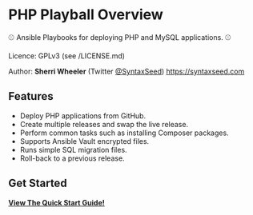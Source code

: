 # PHP Playball Overview

⚾ Ansible Playbooks for deploying PHP and MySQL applications. ⚾

Licence: GPLv3 (see /LICENSE.md)

Author: **Sherri Wheeler** (Twitter [@SyntaxSeed](https://twitter.com/SyntaxSeed)) https://syntaxseed.com

Features
--------

- Deploy PHP applications from GitHub.
- Create multiple releases and swap the live release.
- Perform common tasks such as installing Composer packages.
- Supports Ansible Vault encrypted files.
- Runs simple SQL migration files.
- Roll-back to a previous release.


Get Started
--------

**[View The Quick Start Guide!](quick-start.md)**
